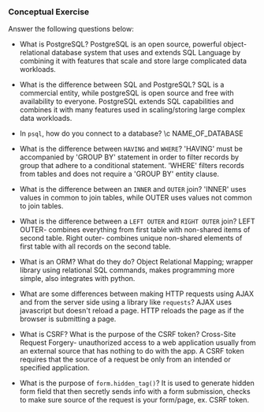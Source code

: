 ### Conceptual Exercise

Answer the following questions below:

- What is PostgreSQL?
    PostgreSQL is an open source, powerful object-relational database system that uses and extends SQL Language by combining it with features that scale and store large complicated data workloads.
    
- What is the difference between SQL and PostgreSQL?
    SQL is a commercial entity, while postgreSQL is open source and free with availability to everyone. PostgreSQL extends SQL capabilities and combines it with many features used in scaling/storing large complex data workloads. 
    
- In `psql`, how do you connect to a database?
    \c NAME_OF_DATABASE 
- What is the difference between `HAVING` and `WHERE`?
    'HAVING' must be accompanied by 'GROUP BY' statement in order to filter records by group that adhere to a conditional statement. 'WHERE' filters records from tables and does not require a 'GROUP BY' entity clause. 
    
- What is the difference between an `INNER` and `OUTER` join?
'INNER' uses values in common to join tables, while OUTER uses values not common to join tables.

- What is the difference between a `LEFT OUTER` and `RIGHT OUTER` join?
LEFT OUTER- combines everything from first table with non-shared items of second table. Right outer- combines unique non-shared elements of first table with all records on the second table.

- What is an ORM? What do they do?
Object Relational Mapping; wrapper library using relational SQL commands, makes programming more simple, also integrates with python.

- What are some differences between making HTTP requests using AJAX 
  and from the server side using a library like `requests`?
    AJAX uses javascript but doesn't reload a page. HTTP reloads the page as if the browser is submitting a page.

- What is CSRF? What is the purpose of the CSRF token?
Cross-Site Request Forgery- unauthorized access to a web application usually from an external source that has nothing to do with the app. A CSRF token requires that the source of a request be only from an intended or specified application. 

- What is the purpose of `form.hidden_tag()`?
It is used to generate hidden form field that then secretly sends info with a form submission, checks to make sure source of the request is your form/page, ex. CSRF token.